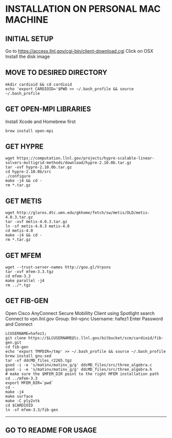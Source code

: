 # INSTALLATION ON PERSONAL MAC MACHINE

## INITIAL SETUP
Go to https://access.llnl.gov/cgi-bin/client-download.cgi
Click on OSX
Install the disk image

## MOVE TO DESIRED DIRECTORY
~~~
mkdir cardioid && cd cardioid
echo 'export CARDIOID='$PWD >> ~/.bash_profile && source ~/.bash_profile
~~~

## GET OPEN-MPI LIBRARIES
Install Xcode and Homebrew first
~~~
brew install open-mpi
~~~

## GET HYPRE
~~~
wget https://computation.llnl.gov/projects/hypre-scalable-linear-solvers-multigrid-methods/download/hypre-2.10.0b.tar.gz
tar -xvf hypre-2.10.0b.tar.gz
cd hypre-2.10.0b/src
./configure
make -j4 && cd -
rm *.tar.gz
~~~

## GET METIS
~~~
wget http://glaros.dtc.umn.edu/gkhome/fetch/sw/metis/OLD/metis-4.0.3.tar.gz
tar -xvf metis-4.0.3.tar.gz
ln -sf metis-4.0.3 metis-4.0
cd metis-4.0
make -j4 && cd -
rm *.tar.gz
~~~

## GET MFEM
~~~
wget --trust-server-names http://goo.gl/Vrpsns
tar -xvf mfem-3.3.tgz
cd mfem-3.3
make parallel -j4
rm ../*.tgz
~~~

## GET FIB-GEN
Open Cisco AnyConnect Secure Mobililty Client using Spotlight search
Connect to vpn.llnl.gov
Group: llnl-vpnc
Username: hafez1
Enter Password and Connect
~~~
LCUSERNAME=hafez1;
git clone https://$LCUSERNAME@lc.llnl.gov/bitbucket/scm/cardioid/fib-gen.git
cd fib-gen
echo 'export TMPDIR=/tmp' >> ~/.bash_profile && source ~/.bash_profile
brew install gnu-sed
tar -xf ddcMD_files_r2265.tgz
gsed -i -e 's/matinv/matinv_g/g' ddcMD_files/src/three_algebra.c
gsed -i -e 's/matinv/matinv_g/g' ddcMD_files/src/three_algebra.h
# make sure the $MFEM_DIR point to the right MFEM installation path
cd ../mfem-3.3
export MFEM_DIR=`pwd`
cd -
make -j4
make surface
make -C ply2vtk
cd $CARDIOID
ln -sf mfem-3.3/fib-gen
~~~

---

## GO TO README FOR USAGE
